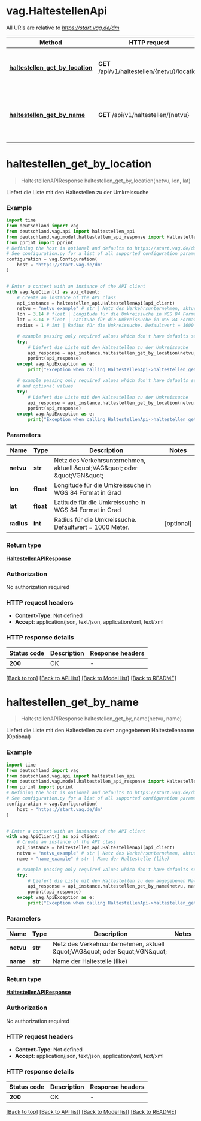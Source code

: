 # vag.HaltestellenApi

All URIs are relative to *https://start.vag.de/dm*

Method | HTTP request | Description
------------- | ------------- | -------------
[**haltestellen_get_by_location**](HaltestellenApi.md#haltestellen_get_by_location) | **GET** /api/v1/haltestellen/{netvu}/location | Liefert die Liste mit den Haltestellen zu der Umkreissuche
[**haltestellen_get_by_name**](HaltestellenApi.md#haltestellen_get_by_name) | **GET** /api/v1/haltestellen/{netvu} | Liefert die Liste mit den Haltestellen zu dem angegebenen Haltestellenname (Optional)


# **haltestellen_get_by_location**
> HaltestellenAPIResponse haltestellen_get_by_location(netvu, lon, lat)

Liefert die Liste mit den Haltestellen zu der Umkreissuche

### Example


```python
import time
from deutschland import vag
from deutschland.vag.api import haltestellen_api
from deutschland.vag.model.haltestellen_api_response import HaltestellenAPIResponse
from pprint import pprint
# Defining the host is optional and defaults to https://start.vag.de/dm
# See configuration.py for a list of all supported configuration parameters.
configuration = vag.Configuration(
    host = "https://start.vag.de/dm"
)


# Enter a context with an instance of the API client
with vag.ApiClient() as api_client:
    # Create an instance of the API class
    api_instance = haltestellen_api.HaltestellenApi(api_client)
    netvu = "netvu_example" # str | Netz des Verkehrsunternehmen, aktuell \"VAG\" oder \"VGN\"
    lon = 3.14 # float | Longitude für die Umkreissuche in WGS 84 Format in Grad
    lat = 3.14 # float | Latitude für die Umkreissuche in WGS 84 Format in Grad
    radius = 1 # int | Radius für die Umkreissuche. Defaultwert = 1000 Meter. (optional)

    # example passing only required values which don't have defaults set
    try:
        # Liefert die Liste mit den Haltestellen zu der Umkreissuche
        api_response = api_instance.haltestellen_get_by_location(netvu, lon, lat)
        pprint(api_response)
    except vag.ApiException as e:
        print("Exception when calling HaltestellenApi->haltestellen_get_by_location: %s\n" % e)

    # example passing only required values which don't have defaults set
    # and optional values
    try:
        # Liefert die Liste mit den Haltestellen zu der Umkreissuche
        api_response = api_instance.haltestellen_get_by_location(netvu, lon, lat, radius=radius)
        pprint(api_response)
    except vag.ApiException as e:
        print("Exception when calling HaltestellenApi->haltestellen_get_by_location: %s\n" % e)
```


### Parameters

Name | Type | Description  | Notes
------------- | ------------- | ------------- | -------------
 **netvu** | **str**| Netz des Verkehrsunternehmen, aktuell \&quot;VAG\&quot; oder \&quot;VGN\&quot; |
 **lon** | **float**| Longitude für die Umkreissuche in WGS 84 Format in Grad |
 **lat** | **float**| Latitude für die Umkreissuche in WGS 84 Format in Grad |
 **radius** | **int**| Radius für die Umkreissuche. Defaultwert &#x3D; 1000 Meter. | [optional]

### Return type

[**HaltestellenAPIResponse**](HaltestellenAPIResponse.md)

### Authorization

No authorization required

### HTTP request headers

 - **Content-Type**: Not defined
 - **Accept**: application/json, text/json, application/xml, text/xml


### HTTP response details

| Status code | Description | Response headers |
|-------------|-------------|------------------|
**200** | OK |  -  |

[[Back to top]](#) [[Back to API list]](../README.md#documentation-for-api-endpoints) [[Back to Model list]](../README.md#documentation-for-models) [[Back to README]](../README.md)

# **haltestellen_get_by_name**
> HaltestellenAPIResponse haltestellen_get_by_name(netvu, name)

Liefert die Liste mit den Haltestellen zu dem angegebenen Haltestellenname (Optional)

### Example


```python
import time
from deutschland import vag
from deutschland.vag.api import haltestellen_api
from deutschland.vag.model.haltestellen_api_response import HaltestellenAPIResponse
from pprint import pprint
# Defining the host is optional and defaults to https://start.vag.de/dm
# See configuration.py for a list of all supported configuration parameters.
configuration = vag.Configuration(
    host = "https://start.vag.de/dm"
)


# Enter a context with an instance of the API client
with vag.ApiClient() as api_client:
    # Create an instance of the API class
    api_instance = haltestellen_api.HaltestellenApi(api_client)
    netvu = "netvu_example" # str | Netz des Verkehrsunternehmen, aktuell \"VAG\" oder \"VGN\"
    name = "name_example" # str | Name der Haltestelle (like)

    # example passing only required values which don't have defaults set
    try:
        # Liefert die Liste mit den Haltestellen zu dem angegebenen Haltestellenname (Optional)
        api_response = api_instance.haltestellen_get_by_name(netvu, name)
        pprint(api_response)
    except vag.ApiException as e:
        print("Exception when calling HaltestellenApi->haltestellen_get_by_name: %s\n" % e)
```


### Parameters

Name | Type | Description  | Notes
------------- | ------------- | ------------- | -------------
 **netvu** | **str**| Netz des Verkehrsunternehmen, aktuell \&quot;VAG\&quot; oder \&quot;VGN\&quot; |
 **name** | **str**| Name der Haltestelle (like) |

### Return type

[**HaltestellenAPIResponse**](HaltestellenAPIResponse.md)

### Authorization

No authorization required

### HTTP request headers

 - **Content-Type**: Not defined
 - **Accept**: application/json, text/json, application/xml, text/xml


### HTTP response details

| Status code | Description | Response headers |
|-------------|-------------|------------------|
**200** | OK |  -  |

[[Back to top]](#) [[Back to API list]](../README.md#documentation-for-api-endpoints) [[Back to Model list]](../README.md#documentation-for-models) [[Back to README]](../README.md)

